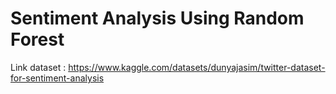 # **Sentiment Analysis Using Random Forest**


Link dataset : https://www.kaggle.com/datasets/dunyajasim/twitter-dataset-for-sentiment-analysis
